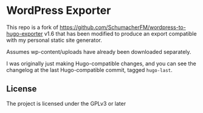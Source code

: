 # WordPress Exporter

This repo is a fork of
https://github.com/SchumacherFM/wordpress-to-hugo-exporter v1.6
that has been modified to produce an export compatible with
my personal static site generator.

Assumes wp-content/uploads have already been downloaded separately.

I was originally just making Hugo-compatible changes, and you can see
the changelog at the last Hugo-compatible commit, tagged `hugo-last`.

## License

The project is licensed under the GPLv3 or later

